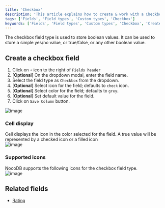 ```yaml
---
title: 'Checkbox'
description: 'This article explains how to create & work with a Checkbox field.'
tags: ['Fields', 'Field types', 'Custom types', 'Checkbox']
keywords: ['Fields', 'Field types', 'Custom types', 'Checkbox', 'Create checkbox field']
---
```



The checkbox field type is used to store boolean values. It can be used to store a simple yes/no value, or true/false, or any other boolean value.

## Create a checkbox field
1. Click on `+` icon to the right of `Fields header`
2. [**Optional**] On the dropdown modal, enter the field name.
3. Select the field type as `Checkbox` from the dropdown.
4. [**Optional**] Select icon for the field; defaults to `check` icon.
5. [**Optional**] Select color for the field; defaults to `grey`.
6. [**Optional**] Set default value for the field.
7. Click on `Save Column` button.

![image](/img/v2/fields/checkbox.png)

### Cell display
Cell displays the icon in the color selected for the field. A true value will be represented by a checked icon or a filled icon  
![image](/img/v2/fields/attachment-cell-display.png)

### Supported icons  
NocoDB supports the following icons for the checkbox field type.  
![image](/img/v2/fields/checkbox-icon.png)

## Related fields
- [Rating](030.rating.md)


